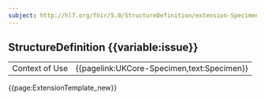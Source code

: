 ```yaml
---
subject: http://hl7.org/fhir/5.0/StructureDefinition/extension-Specimen.container.device
---
```

## StructureDefinition {{variable:issue}}

<table id="addToTranspose">
<tr><td>Context of Use</td>
<td>{{pagelink:UKCore-Specimen,text:Specimen}}</td>
</tr>
</table>

{{page:ExtensionTemplate_new}}
